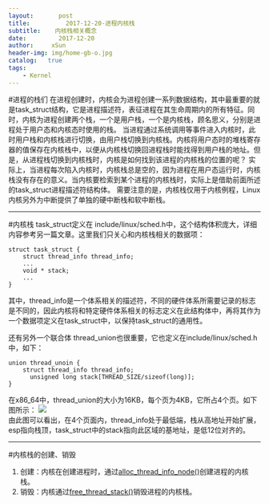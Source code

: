 ```yaml
---
layout:       post
title:          2017-12-20-进程内核栈
subtitle:    内核栈相关概念
date:         2017-12-20
author:     xSun
header-img: img/home-gb-o.jpg
catalog:   true
tags: 
    - Kernel
---
```


#进程的栈们
    在进程创建时，内核会为进程创建一系列数据结构，其中最重要的就是task_struct结构，它是进程描述符，表征进程在其生命周期内的所有特征。同时，内核为进程创建两个栈，一个是用户栈，一个是内核栈，顾名思义，分别是进程处于用户态和内核态时使用的栈。
	当进程通过系统调用等事件进入内核时，此时用户栈和内核栈进行切换，由用户栈切换到内核栈。内核将用户态时的堆栈寄存器的值保存在内核栈中，以便从内核栈切换回进程栈时能找得到用户栈的地址。但是，从进程栈切换到内核栈时，内核是如何找到该进程的内核栈的位置的呢？
	实际上，当进程每次陷入内核时，内核栈总是空的，因为进程在用户态运行时，内核栈没有存在的意义。当内核要检索到某个进程的内核栈时，实际上是借助前面所述的task_struct进程描述符结构体。
	需要注意的是，内核栈仅用于内核例程，Linux内核另外为中断提供了单独的硬中断栈和软中断栈。

---------
#内核栈
    task_struct定义在 include/linux/sched.h中，这个结构体积庞大，详细内容参考另一篇文章。这里我们只关心和内核栈相关的数据项：
	
  ```
  struct task_struct {
      struct thread_info thread_info;
	  ...
      void * stack;
	  ...
  }
  ```
  其中，thread_info是一个体系相关的描述符，不同的硬件体系所需要记录的标志是不同的，因此内核将和特定硬件体系相关的标志定义在此结构体中，再将其作为一个数据项定义在task_struct中，以保持task_struct的通用性。
  
  还有另外一个联合体 thread_union也很重要，它也定义在include/linux/sched.h中，如下：
  ```
  union thread_unoin {
      struct thread_info thread_info;
	    unsigned long stack[THREAD_SIZE/sizeof(long)];
  }
  ```
  在x86_64中，thread_union的大小为16KB，每个页为4KB，它所占4个页。如下图所示：
  ![ ](/home/xsun/duzhen16.github.io/img/kernel-stack-layout.png  "kernel-stack")                                   												
 由此图可以看出，在4个页面内，thread_info处于最低端，栈从高地址开始扩展，esp指向栈顶，task_struct中的stack指向此区域的基地址，是低12位对齐的。
 
----
#内核栈的创建、销毁
    
 1. 创建：内核在创建进程时，通过[alloc_thread_info_node()][2]创建进程的内核栈。
 2. 销毁：内核通过[free_thread_stack()][3]销毁进程的内核栈。


  
  [2]: http://elixir.free-electrons.com/linux/v4.10/source/kernel/fork.c#L172
  [3]: http://elixir.free-electrons.com/linux/v4.10/source/kernel/fork.c#L214
